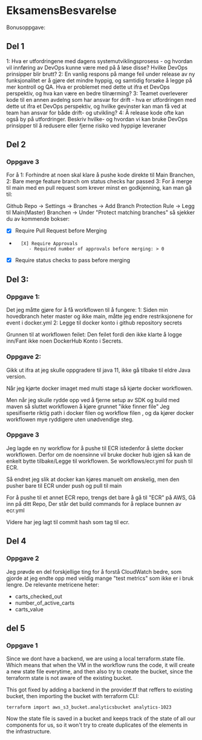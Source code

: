 # EksamensBesvarelse

Bonusoppgave:

## Del 1
1: Hva er utfordringene med dagens systemutviklingsprosess - og hvordan vil innføring av DevOps kunne være med 
   på å løse disse? Hvilke DevOps prinsipper blir brutt? 
2: En vanlig respons på mange feil under release av ny funksjonalitet er å gjøre det mindre hyppig, og samtidig 
   forsøke å legge på mer kontroll og QA. Hva er problemet med dette ut ifra et DevOps perspektiv, og hva kan være en bedre tilnærming?
3: Teamet overleverer kode til en annen avdelng som har ansvar for drift - hva er utfordringen med dette ut ifra et DevOps perspektiv, 
   og hvilke gevinster kan man få ved at team han ansvar for både drift- og utvikling?
4: Å release kode ofte kan også by på utfordringer. Beskriv hvilke- og hvordan vi kan bruke DevOps prinsipper til å redusere eller
   fjerne risiko ved hyppige leveraner

## Del 2

### Oppgave 3

For å
1: Forhindre at noen skal klare å pushe kode direkte til Main Branchen,
2: Bare merge feature branch om status checks har passed
3: For å merge til main med en pull request som krever minst en godkjenning, kan man gå til:

Github Repo -> Settings -> Branches 
-> Add Branch Protection Rule -> Legg til Main(Master) Branchen 
-> Under "Protect matching branches" så sjekker du av kommende bokser:
- [X] Require Pull Request before Merging
-       [X] Require Approvals
           - Required number of approvals before merging: > 0
-[X] Require status checks to pass before merging


## Del 3: 

### Oppgave 1:

Det jeg måtte gjøre for å få workflowen til å fungere:
1: Siden min hovedbranch heter master og ikke main, måtte jeg endre restriksjonene for event i docker.yml
2: Legge til docker konto i github repository secrets

Grunnen til at workflowen feilet:
Den feilet fordi den ikke klarte å logge inn/Fant ikke noen DockerHub Konto i Secrets.

### Oppgave 2:

Gikk ut ifra at jeg skulle oppgradere til java 11, ikke gå tilbake til eldre Java version.

Når jeg kjørte docker imaget med multi stage så kjørte docker workflowen.

Men når jeg skulle rydde opp ved å fjerne setup av SDK og build med maven så sluttet workflowen å kjøre grunnet "ikke finner file"
Jeg spesifiserte riktig path i docker filen og workflow filen , og da kjører docker
workflowen mye ryddigere uten unødvendige steg.



### Oppgave 3

Jeg lagde en ny workflow for å pushe til ECR istedenfor å slette docker workflowen. 
Derfor om de noensinne vil bruke docker hub igjen så kan de enkelt bytte tilbake/Legge til workflowen.
Se workflows/ecr.yml for push til ECR.

Så endret jeg slik at docker kan kjøres manuelt om ønskelig, men den pusher bare til ECR under push og pull til main

For å pushe til et annet ECR repo, trengs det bare å gå til "ECR" på AWS, Gå inn på ditt Repo,
Der står det build commands for å replace bunnen av ecr.yml

Videre har jeg lagt til commit hash som tag til ecr.

## Del 4

### Oppgave 2

Jeg prøvde en del forskjellige ting for å forstå CloudWatch bedre, som gjorde at jeg endte opp med veldig mange
"test metrics" som ikke er i bruk lengre.
De relevante metricene heter:
- carts_checked_out
- number_of_active_carts
- carts_value

## del 5

### Oppgave 1

Since we dont have a backend, we are using a local terraform.state file.
Which means that when the VM in the workflow runs the code, it will create
a new state file everytime, and then also try to create the bucket, since the terraform state
is not aware of the existing bucket.

This got fixed by adding a backend in the provider.tf that reffers to existing bucket,
then importing the bucket with terraform CLI: 

```
terraform import aws_s3_bucket.analyticsbucket analytics-1023
```
Now the state file is saved in a bucket and keeps track of the state of all our components for us, so 
it won't try to create duplicates of the elements in the infrastructure.
